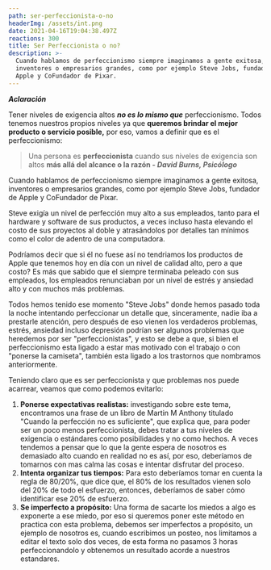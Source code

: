 ```yaml
---
path: ser-perfeccionista-o-no
headerImg: /assets/int.png
date: 2021-04-16T19:04:38.497Z
reactions: 300
title: Ser Perfeccionista o no?
description: >-
  Cuando hablamos de perfeccionismo siempre imaginamos a gente exitosa,
  inventores o empresarios grandes, como por ejemplo Steve Jobs, fundador de
  Apple y CoFundador de Pixar.
---
```

_**Aclaración**_

Tener niveles de exigencia altos **_no es lo mismo que_** perfeccionismo. Todos tenemos nuestros propios niveles ya que **queremos brindar el mejor producto o servicio posible,** por eso, vamos a definir que es el perfeccionismo:

> Una persona es **perfeccionista** cuando sus niveles de exigencia son altos **más allá del alcance o la razón - _David Burns, Psicólogo_**

Cuando hablamos de perfeccionismo siempre imaginamos a gente exitosa, inventores o empresarios grandes, como por ejemplo Steve Jobs, fundador de Apple y CoFundador de Pixar.

Steve exigía un nivel de perfección muy alto a sus empleados, tanto para el hardware y software de sus productos, a veces incluso hasta elevando el costo de sus proyectos al doble y atrasándolos por detalles tan mínimos como el color de adentro de una computadora.

Podríamos decir que si él no fuese así no tendriamos los productos de Apple que tenemos hoy en día con un nivel de calidad alto, pero a que costo? Es más que sabido que el siempre terminaba peleado con sus empleados, los empleados renunciaban por un nivel de estrés y ansiedad alto y con muchos más problemas.

Todos hemos tenido ese momento "Steve Jobs" donde hemos pasado toda la noche intentando perfeccionar un detalle que, sinceramente, nadie iba a prestarle atención, pero después de eso vienen los verdaderos problemas, estrés, ansiedad incluso depresión podrían ser algunos problemas que heredemos por ser "perfeccionistas", y esto se debe a que, si bien el perfeccionismo esta ligado a estar mas motivado con el trabajo o con "ponerse la camiseta", también esta ligado a los trastornos que nombramos anteriormente.

Teniendo claro que es ser perfeccionista y que problemas nos puede acarrear, veamos que como podemos evitarlo:

1. **Ponerse expectativas realistas:** investigando sobre este tema, encontramos una frase de un libro de Martin M Anthony titulado "Cuando la perfección no es suficiente", que explica que, para poder ser un poco menos perfeccionista, debes tratar a tus niveles de exigencia o estándares como posibilidades y no como hechos. A veces tendemos a pensar que lo que la gente espera de nosotros es demasiado alto cuando en realidad no es así, por eso, deberíamos de tomarnos con mas calma las cosas e intentar disfrutar del proceso.
2. **Intenta organizar tus tiempos:** Para esto deberíamos tomar en cuenta la regla de 80/20%, que dice que, el 80% de los resultados vienen solo del 20% de todo el esfuerzo, entonces, deberíamos de saber cómo identificar ese 20% de esfuerzo.
3. **Se imperfecto a propósito:** Una forma de sacarte los miedos a algo es exponerte a ese miedo, por eso si queremos poner este método en practica con esta problema, debemos ser imperfectos a propósito, un ejemplo de nosotros es, cuando escribimos un posteo, nos limitamos a editar el texto solo dos veces, de esta forma no pasamos 3 horas perfeccionandolo y obtenemos un resultado acorde a nuestros estandares.
